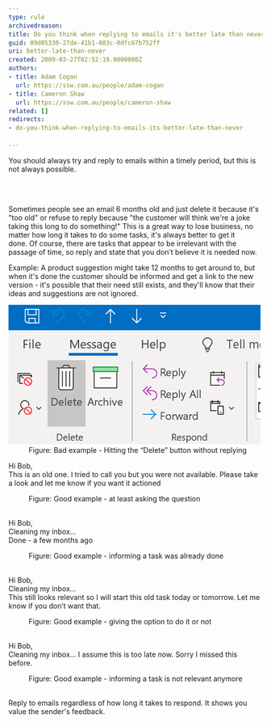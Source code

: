 ```yaml
---
type: rule
archivedreason: 
title: Do you think when replying to emails it's better late than never?
guid: 09d05330-27de-41b1-803c-0dfc67b752ff
uri: better-late-than-never
created: 2009-03-27T02:52:19.0000000Z
authors:
- title: Adam Cogan
  url: https://ssw.com.au/people/adam-cogan
- title: Cameron Shaw
  url: https://ssw.com.au/people/cameron-shaw
related: []
redirects:
- do-you-think-when-replying-to-emails-its-better-late-than-never

---
```



<p class="ssw15-rteElement-P">​​You should always try and reply to emails within a timely period, but this is not always possible.​<br></p>
<br><excerpt class='endintro'></excerpt><br>
<p>Sometimes people see an email 6 months old and just delete it because it's "too old" or refuse to reply because "the customer will think we're a joke taking this long to do something!" This is a great way to lose business, no matter how long it takes to do some tasks, it's always better to get it done. Of course, there are tasks that appear to be irrelevant with the passage of time, so reply and state that you don’t believe it is needed now.<br></p><p>Example: A product suggestion might take 12 months to get around to, but when it's done the customer should be informed and get a link to the new version - it's possible that their need still exists, and they'll know that their ideas and suggestions are not ignored. </p><dl class="badImage"><dt><img src="delete-outlook-message-button.png" alt="delete-outlook-message-button.png" /></dt><dd>Figure: Bad example - Hitting the “Delete” button without replying</dd></dl><p class="ssw15-rteElement-GreyBox">Hi Bob,<br>This is an old one. I tried to call you but you were not available. Please take a look and let me know if you want it actioned<br></p><dd class="ssw15-rteElement-FigureGood">Figure: Good example - at least asking the question<br><br></dd><p class="ssw15-rteElement-GreyBox">Hi Bob,<br>Cleaning my inbox...<br>Done - a few months ago<br></p><dd class="ssw15-rteElement-FigureGood">Figure: Good example​ - informing a task was already done<br><br></dd><p class="ssw15-rteElement-GreyBox">Hi Bob,​<br>Cleaning my inbox... <br>This still looks relevant so I will start this old task today or tomorrow. Let me know if you don’t want that.<br></p><dd class="ssw15-rteElement-FigureGood">Figure: Good example - giving the option to do it or not<br><br></dd><p class="ssw15-rteElement-GreyBox">Hi Bob,<br>Cleaning my inbox... I assume this is too late now. Sorry I missed this before.<br></p><dd class="ssw15-rteElement-FigureGood">Figure: Good example - informing a task is not relevant anymore​<br></dd>​
<p class="ssw15-rteElement-P">Reply to emails regardless of how long it takes to respond. It shows you value the sender's feedback.​​​<br></p>


